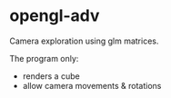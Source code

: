 # opengl-adv
Camera exploration using glm matrices.

The program only:
- renders a cube
- allow camera movements & rotations
